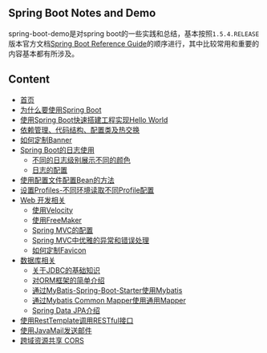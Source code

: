 ## Spring Boot Notes and Demo

spring-boot-demo是对spring boot的一些实践和总结，基本按照`1.5.4.RELEASE`版本官方文档[Spring Boot Reference Guide](https://docs.spring.io/spring-boot/docs/1.5.4.RELEASE/reference/htmlsingle/#getting-started)的顺序进行，其中比较常用和重要的内容基本都有所涉及。

## Content

- [首页](https://github.com/jiwenxing/spring-boot-demo/wiki)
- [为什么要使用Spring Boot](https://github.com/jiwenxing/spring-boot-demo/wiki/Why-Spring-Boot)
- [使用Spring Boot快速搭建工程实现Hello World](https://github.com/jiwenxing/spring-boot-demo/wiki/Getting-Started)
- [依赖管理、代码结构、配置类及热交换](https://github.com/jiwenxing/spring-boot-demo/wiki/Using-Spring-Boot)
- [如何定制Banner](https://github.com/jiwenxing/spring-boot-demo/wiki/Customizing-the-Banner)
- [Spring Boot的日志使用]()
  - [不同的日志级别展示不同的颜色](https://github.com/jiwenxing/spring-boot-demo/wiki/Add-color-to-eclipse-console-output-by-log-level)
  - [日志的配置](https://github.com/jiwenxing/spring-boot-demo/wiki/Spring-Boot-Log-Configuration)
- [使用配置文件配置Bean的方法](https://github.com/jiwenxing/spring-boot-demo/wiki/Bean-Configuration-by-Properties-Files)
- [设置Profiles-不同环境读取不同Profile配置](https://github.com/jiwenxing/spring-boot-demo/wiki/Different-Environment-Different-Profile)
- [Web 开发相关]()
  - [使用Velocity](https://github.com/jiwenxing/spring-boot-demo/wiki/Using-Velocity-as-Template-Engine)
  - [使用FreeMaker](https://github.com/jiwenxing/spring-boot-demo/wiki/Using-FreeMaker-as-Template-Engine)
  - [Spring MVC的配置](https://github.com/jiwenxing/spring-boot-demo/wiki/WebMvcConfig)
  - [Spring MVC中优雅的异常和错误处理](https://github.com/jiwenxing/spring-boot-demo/wiki/Error-Handling)
  - [如何定制Favicon](https://github.com/jiwenxing/spring-boot-demo/wiki/Custom-Favicon)
- [数据库相关](https://github.com/jiwenxing/spring-boot-demo/wiki/Using-Database)
  - [关于JDBC的基础知识](https://github.com/jiwenxing/spring-boot-demo/wiki/About-JDBC)
  - [对ORM框架的简单介绍](https://github.com/jiwenxing/spring-boot-demo/wiki/Talking-About-ORM)
  - [通过MyBatis-Spring-Boot-Starter使用Mybatis](https://github.com/jiwenxing/spring-boot-demo/wiki/Mybatis-Springboot-Starter)
  - [通过Mybatis Common Mapper使用通用Mapper](https://github.com/jiwenxing/spring-boot-demo/wiki/Mybatis-Common-Mapper)
  - [Spring Data JPA介绍](https://github.com/jiwenxing/spring-boot-demo/wiki/Spring-Data-JPA)
- [使用RestTemplate调用RESTful接口](https://github.com/jiwenxing/spring-boot-demo/wiki/Using-RestTemplate)
- [使用JavaMail发送邮件](https://github.com/jiwenxing/spring-boot-demo/wiki/JavaMailSender)
- [跨域资源共享 CORS](https://github.com/jiwenxing/spring-boot-demo/wiki/CORS)
